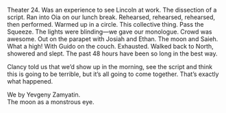 Theater 24\. Was an experience to see Lincoln at work. The dissection of a script. Ran into Oia on our lunch break. Rehearsed, rehearsed, rehearsed, then performed. Warmed up in a circle. This collective thing. Pass the Squeeze. The lights were blinding—we gave our monologue. Crowd was awesome. Out on the parapet with Josiah and Ethan. The moon and Saieh. What a high\! With Guido on the couch. Exhausted. Walked back to North, showered and slept. The past 48 hours have been so long in the best way.

Clancy told us that we’d show up in the morning, see the script and think this is going to be terrible, but it’s all going to come together. That’s exactly what happened. 

We by Yevgeny Zamyatin.   
The moon as a monstrous eye.
